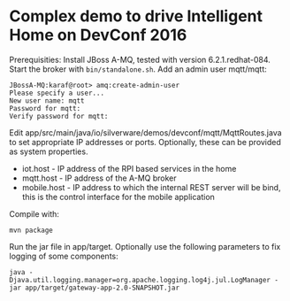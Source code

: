 Complex demo to drive Intelligent Home on DevConf 2016
===

Prerequisities:
Install JBoss A-MQ, tested with version 6.2.1.redhat-084.
Start the broker with `bin/standalone.sh`.
Add an admin user mqtt/mqtt:

```
JBossA-MQ:karaf@root> amq:create-admin-user
Please specify a user...
New user name: mqtt
Password for mqtt: 
Verify password for mqtt: 
```

Edit app/src/main/java/io/silverware/demos/devconf/mqtt/MqttRoutes.java to set appropriate IP addresses or ports. Optionally, these can be provided as system properties.

* iot.host - IP address of the RPI based services in the home
* mqtt.host - IP address of the A-MQ broker
* mobile.host - IP address to which the internal REST server will be bind, this is the control interface for the mobile application

Compile with:

`mvn package`

Run the jar file in app/target. Optionally use the following parameters to fix logging of some components:

`java -Djava.util.logging.manager=org.apache.logging.log4j.jul.LogManager -jar app/target/gateway-app-2.0-SNAPSHOT.jar`